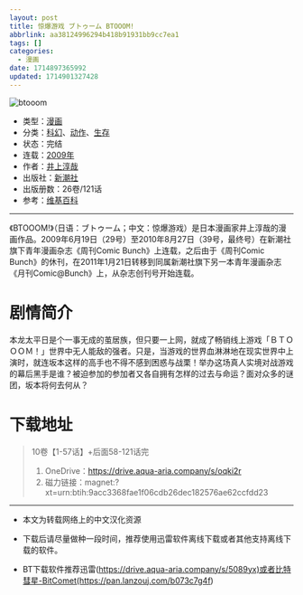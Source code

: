 ```yaml
---
layout: post
title: 惊爆游戏 ブトゥーム BTOOOM!
abbrlink: aa38124996294b418b91931bb9cc7ea1
tags: []
categories:
  - 漫画
date: 1714897365992
updated: 1714901327428
---
```


![btooom](https://img.20000207.xyz/file/83c52acfc6705ebb25e47.jpg)

- 类型：[漫画](/index.php/category/漫画)
- 分类：[科幻](/index.php/category/科幻)、[动作](/index.php/category/动作)、[生存](/index.php/category/生存)
- 状态：完结
- 连载：[2009年](/index.php/category/2009年)
- 作者：[井上淳哉](/index.php/category/井上淳哉)
- 出版社：[新潮社](/index.php/category/新潮社)
- 出版册数：26卷/121话
- 参考：[维基百科](https://zh.wikipedia.org/wiki/惊爆游戏)

***

《BTOOOM!》（日语：ブトゥーム；中文：惊爆游戏）是日本漫画家井上淳哉的漫画作品。2009年6月19日（29号）至2010年8月27日（39号，最终号）在新潮社旗下青年漫画杂志《周刊Comic Bunch》上连载，之后由于《周刊Comic Bunch》的休刊，在2011年1月21日转移到同属新潮社旗下另一本青年漫画杂志《月刊Comic\@Bunch》上，从杂志创刊号开始连载。

# 剧情简介

本龙太平日是个一事无成的茧居族，但只要一上网，就成了畅销线上游戏「ＢＴＯＯＯＭ！」世界中无人能敌的强者。只是，当游戏的世界血淋淋地在现实世界中上演时，就连坂本这样的高手也不得不感到困惑与战栗！举办这场真人实境对战游戏的幕后黑手是谁？被迫参加的参加者又各自拥有怎样的过去与命运？面对众多的谜团，坂本将何去何从？

# 下载地址

> 10卷【1-57话】+后面58-121话完
>
> 1. OneDrive：<https://drive.aqua-aria.company/s/oqki2r>
> 2. 磁力链接：magnet:?xt=urn:btih:9acc3368fae1f06cdb26dec182576ae62ccfdd23

***

- 本文为转载网络上的中文汉化资源

- 下载后请尽量做种一段时间，推荐使用迅雷软件离线下载或者其他支持离线下载的软件。

- BT下载软件推荐迅雷(<https://drive.aqua-aria.company/s/5089yx)或者比特彗星-BitComet(https://pan.lanzouj.com/b073c7g4f>)
